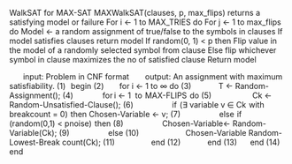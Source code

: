 WalkSAT for MAX-SAT
MAXWalkSAT(clauses, p, max_flips) returns a satisfying model or failure
	For i ← 1 to MAX_TRIES do
		For j ← 1 to max_flips do
			Model ← a random assignment of true/false to the symbols in clauses
			If model satisfies clauses return model
			If random(0, 1) < p then
				Flip value in the model of a randomly selected symbol from clause
			Else flip whichever symbol in clause maximizes the no of satisfied clause
	Return model


   input: Problem in CNF format
   output: An assignment with maximum satisfiability.
(1)  begin
(2)  for i ← 1 to ∞ do
(3)    T ← Random-Assignment();
(4)     for i ← 1   to  MAX-FLIPS  do
(5)      Ck  ← Random-Unsatisfied-Clause();
(6)     if  (∃ variable v ∈ Ck  with breakcount = 0)  then Chosen-Variable ←  v;
(7)     else  if  (random(0,1)  < pnoise)  then
(8)     Chosen-Variable← Random-Variable(Ck);
(9)     else
(10)      Chosen-Variable Random-Lowest-Break count(Ck);
(11)      end
(12)      end
(13)   end
(14)  end
